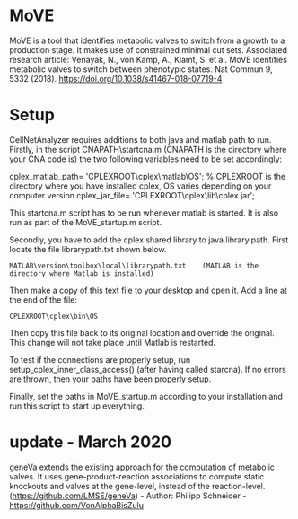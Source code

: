 # MoVE

MoVE is a tool that identifies metabolic valves to switch from a growth to a production stage. It makes use of constrained minimal cut sets.
Associated research article: Venayak, N., von Kamp, A., Klamt, S. et al. MoVE identifies metabolic valves to switch between phenotypic states. Nat Commun 9, 5332 (2018). https://doi.org/10.1038/s41467-018-07719-4

# Setup

CellNetAnalyzer requires additions to both java and matlab path to run. Firstly, in the script CNAPATH\startcna.m (CNAPATH is the directory where your CNA code is) the two following variables need to be set accordingly:

cplex_matlab_path= 'CPLEXROOT\cplex\matlab\OS'; % CPLEXROOT is the directory where you have installed cplex, OS varies depending on your computer version
cplex_jar_file= 'CPLEXROOT\cplex\lib\cplex.jar';

This startcna.m script has to be run whenever matlab is started. It is also run as part of the MoVE_startup.m script.

Secondly, you have to add the cplex shared library to java.library.path. First locate the file librarypath.txt shown below.

	MATLAB\version\toolbox\local\librarypath.txt	(MATLAB is the directory where Matlab is installed)
	
Then make a copy of this text file to your desktop and open it. Add a line at the end of the file:

	CPLEXROOT\cplex\bin\OS	

Then copy this file back to its original location and override the original. This change will not take place until Matlab is restarted.

To test if the connections are properly setup, run setup_cplex_inner_class_access() (after having called starcna). If no errors are thrown, then your paths have been properly setup.

Finally, set the paths in MoVE_startup.m according to your installation and run this script to start up everything.


# update - March 2020
geneVa extends the existing approach for the computation of metabolic valves. It uses gene-product-reaction associations to compute static knockouts and valves at the gene-level, instead of the reaction-level. (https://github.com/LMSE/geneVa) - Author: Philipp Schneider - https://github.com/VonAlphaBisZulu 
